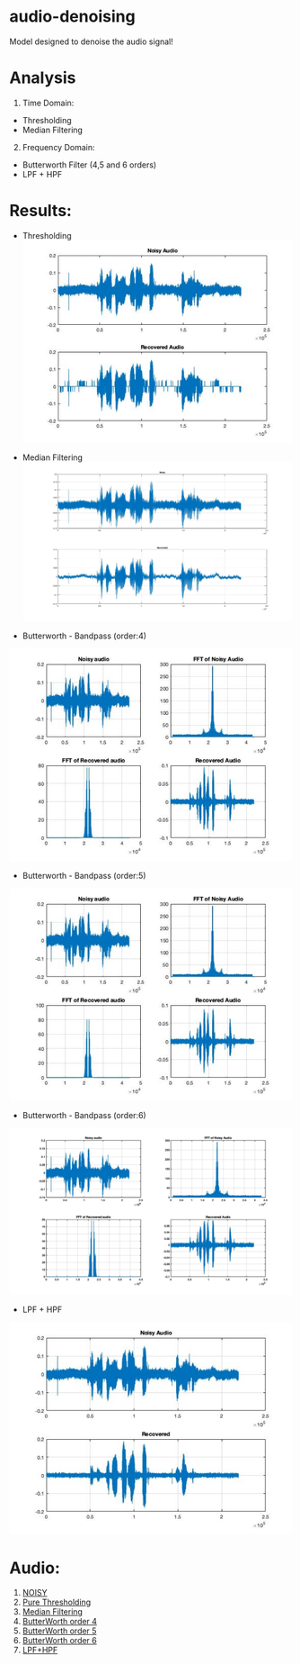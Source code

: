 # audio-denoising

Model designed to denoise the audio signal!

# Analysis

1. Time Domain:
- Thresholding
- Median Filtering

2. Frequency Domain:

- Butterworth Filter (4,5 and 6 orders)
- LPF + HPF

# Results:

- Thresholding
![Thresholding](purethresholding.jpg?raw=true)

- Median Filtering
![Median Filtering](median.jpg?raw=true)

- Butterworth - Bandpass (order:4)

![order 4](butter4.jpg?raw=true)

- Butterworth - Bandpass (order:5)

![order 5](butter5.jpg?raw=true)

- Butterworth - Bandpass (order:6)

![order 6](butter6.jpg?raw=true)

- LPF + HPF 

![LPF+HPF](lpf_hpf.jpg?raw=true)

# Audio:

1. [NOISY](original.m4a?raw=true) 
2. [Pure Thresholding](purethresholding.m4a?raw=true)
3. [Median Filtering](median.m4a?raw=true)
4. [ButterWorth order 4](recovered_butter4.m4a?raw=true)
5. [ButterWorth order 5](recovered_butter5.m4a?raw=true)
6. [ButterWorth order 6](recovered_butter6.m4a?raw=true)
7. [LPF+HPF](lpf_hpf.m4a?raw=true)

